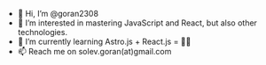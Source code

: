 - 👋 Hi, I’m @goran2308
- 👀 I’m interested in mastering JavaScript and React, but also other technologies.
- 🌱 I’m currently learning Astro.js + React.js = 😵‍💫
- 📫 Reach me on solev.goran(at)gmail.com

<!---
goran2308/goran2308 is a ✨ special ✨ repository because its `README.md` (this file) appears on your GitHub profile.
You can click the Preview link to take a look at your changes.
--->
